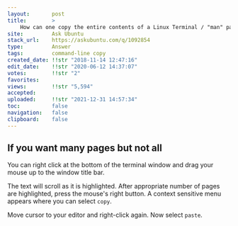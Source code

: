 ```yaml
---
layout:       post
title:        >
    How can one copy the entire contents of a Linux Terminal ∕ "man" pages to a a text editor (gedit in this instance)?
site:         Ask Ubuntu
stack_url:    https://askubuntu.com/q/1092854
type:         Answer
tags:         command-line copy
created_date: !!str "2018-11-14 12:47:16"
edit_date:    !!str "2020-06-12 14:37:07"
votes:        !!str "2"
favorites:    
views:        !!str "5,594"
accepted:     
uploaded:     !!str "2021-12-31 14:57:34"
toc:          false
navigation:   false
clipboard:    false
---
```


## If you want many pages but not all

You can right click at the bottom of the terminal window and drag your mouse up to the window title bar.

The text will scroll as it is highlighted. After appropriate number of pages are highlighted, press the mouse's right button. A context sensitive menu appears where you can select `copy`.

Move cursor to your editor and right-click again. Now select `paste`.
